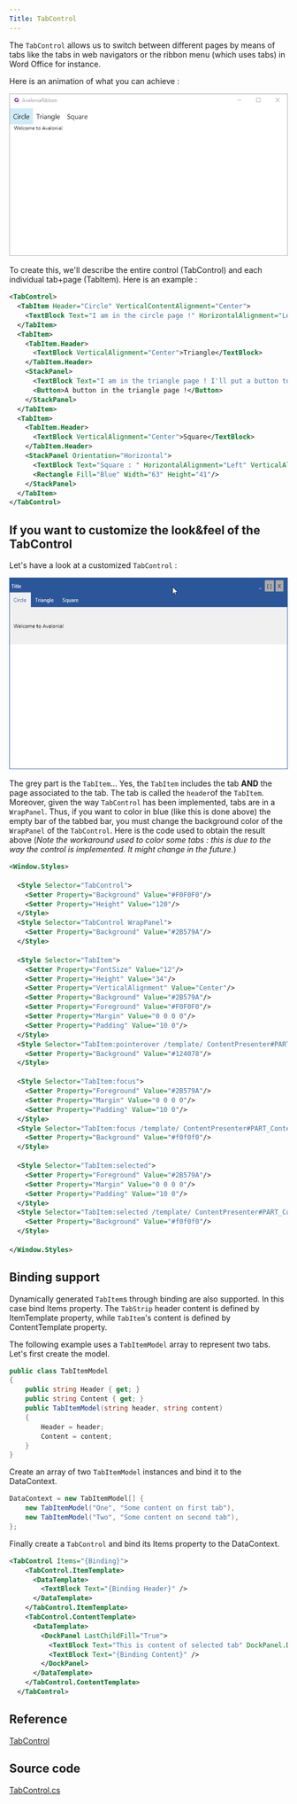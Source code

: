 ```yaml
---
Title: TabControl
---
```

The `TabControl` allows us to switch between different pages by means of tabs like the tabs in web navigators or the ribbon menu (which uses tabs) in Word Office for instance.

Here is an animation of what you can achieve :

![](images/TabControl.gif)

To create this, we'll describe the entire control (TabControl) and each individual tab+page (TabItem). Here is an example :

```xml
<TabControl>
  <TabItem Header="Circle" VerticalContentAlignment="Center">
    <TextBlock Text="I am in the circle page !" HorizontalAlignment="Left" VerticalAlignment="Center"/>
  </TabItem>
  <TabItem>
    <TabItem.Header>
      <TextBlock VerticalAlignment="Center">Triangle</TextBlock>
    </TabItem.Header>
    <StackPanel>
      <TextBlock Text="I am in the triangle page ! I'll put a button to show you that each page contains what you want." HorizontalAlignment="Left" VerticalAlignment="Center"/>
      <Button>A button in the triangle page !</Button>
    </StackPanel>
  </TabItem>
  <TabItem>
    <TabItem.Header>
      <TextBlock VerticalAlignment="Center">Square</TextBlock>
    </TabItem.Header>
    <StackPanel Orientation="Horizontal">
      <TextBlock Text="Square : " HorizontalAlignment="Left" VerticalAlignment="Center"/>
      <Rectangle Fill="Blue" Width="63" Height="41"/>              
    </StackPanel>
  </TabItem>
</TabControl>
```

## If you want to customize the look&feel of the TabControl

Let's have a look at a customized `TabControl` :

![](images/CustomizedTabControl.gif)

The grey part is the `TabItem`... Yes, the `TabItem` includes the tab **AND** the page associated to the tab. The tab is called the `header`of the `TabItem`.  Moreover, given the way `TabControl` has been implemented, tabs are in a `WrapPanel`. Thus, if you want to color in blue (like this is done above) the empty bar of the tabbed bar, you must change the background color of the `WrapPanel` of the `TabControl`.  Here is the code used to obtain the result above (*Note the workaround used to color some tabs : this is due to the way the control is implemented. It might change in the future.*)

```xml
<Window.Styles>

  <Style Selector="TabControl">
    <Setter Property="Background" Value="#F0F0F0"/>
    <Setter Property="Height" Value="120"/>
  </Style>
  <Style Selector="TabControl WrapPanel">
    <Setter Property="Background" Value="#2B579A"/>
  </Style>

  <Style Selector="TabItem">
    <Setter Property="FontSize" Value="12"/>
    <Setter Property="Height" Value="34"/>
    <Setter Property="VerticalAlignment" Value="Center"/>
    <Setter Property="Background" Value="#2B579A"/>
    <Setter Property="Foreground" Value="#F0F0F0"/>
    <Setter Property="Margin" Value="0 0 0 0"/>
    <Setter Property="Padding" Value="10 0"/>
  </Style>
  <Style Selector="TabItem:pointerover /template/ ContentPresenter#PART_ContentPresenter">
    <Setter Property="Background" Value="#124078"/>
  </Style>

  <Style Selector="TabItem:focus">
    <Setter Property="Foreground" Value="#2B579A"/>
    <Setter Property="Margin" Value="0 0 0 0"/>
    <Setter Property="Padding" Value="10 0"/>
  </Style>
  <Style Selector="TabItem:focus /template/ ContentPresenter#PART_ContentPresenter">
    <Setter Property="Background" Value="#f0f0f0"/>
  </Style>

  <Style Selector="TabItem:selected">
    <Setter Property="Foreground" Value="#2B579A"/>
    <Setter Property="Margin" Value="0 0 0 0"/>
    <Setter Property="Padding" Value="10 0"/>
  </Style>
  <Style Selector="TabItem:selected /template/ ContentPresenter#PART_ContentPresenter">
    <Setter Property="Background" Value="#f0f0f0"/>
  </Style>

</Window.Styles>
```

## Binding support

Dynamically generated `TabItem`s through binding are also supported. In this case bind Items property. The `TabStrip` header content is defined by ItemTemplate property, while `TabItem`'s content is defined by ContentTemplate property.

The following example uses a `TabItemModel` array to represent two tabs.
Let's first create the model.
```csharp
public class TabItemModel
{
	public string Header { get; }
	public string Content { get; }
	public TabItemModel(string header, string content)
	{
		Header = header;
		Content = content;
	}
}
```
Create an array of two `TabItemModel` instances and bind it to the DataContext.
```csharp
DataContext = new TabItemModel[] { 
	new TabItemModel("One", "Some content on first tab"),
	new TabItemModel("Two", "Some content on second tab"),
};
```

Finally create a `TabControl` and bind its Items property to the DataContext.
```xml
<TabControl Items="{Binding}">
    <TabControl.ItemTemplate>
      <DataTemplate>
        <TextBlock Text="{Binding Header}" />
      </DataTemplate>
    </TabControl.ItemTemplate>
    <TabControl.ContentTemplate>
      <DataTemplate>
        <DockPanel LastChildFill="True">
          <TextBlock Text="This is content of selected tab" DockPanel.Dock="Top" FontWeight="Bold" />
          <TextBlock Text="{Binding Content}" />
        </DockPanel>
      </DataTemplate>
    </TabControl.ContentTemplate>
  </TabControl>
```


## Reference
[TabControl](http://reference.avaloniaui.net/api/Avalonia.Controls/TabControl/)

## Source code
[TabControl.cs](https://github.com/AvaloniaUI/Avalonia/blob/master/src/Avalonia.Controls/TabControl.cs)
